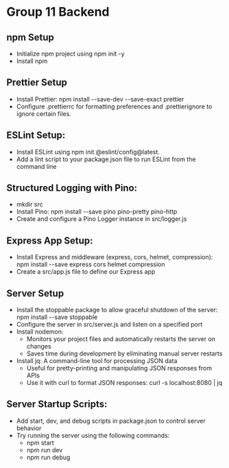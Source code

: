 # Group 11 Backend

## npm Setup

- Initialize npm project using npm init -y
- Install npm

## Prettier Setup

- Install Prettier: npm install --save-dev --save-exact prettier
- Configure .prettierrc for formatting preferences and .prettierignore to ignore certain files.

## ESLint Setup:

- Install ESLint using npm init @eslint/config@latest.
- Add a lint script to your package.json file to run ESLint from the command line

## Structured Logging with Pino:

- mkdir src
- Install Pino: npm install --save pino pino-pretty pino-http
- Create and configure a Pino Logger instance in src/logger.js

## Express App Setup:

- Install Express and middleware (express, cors, helmet, compression): npm install --save express cors helmet compression
- Create a src/app.js file to define our Express app

## Server Setup

- Install the stoppable package to allow graceful shutdown of the server: npm install --save stoppable
- Configure the server in src/server.js and listen on a specified port
- Install nodemon:
  - Monitors your project files and automatically restarts the server on changes
  - Saves time during development by eliminating manual server restarts
- Install jq: A command-line tool for processing JSON data
  - Useful for pretty-printing and manipulating JSON responses from APIs
  - Use it with curl to format JSON responses: curl -s localhost:8080 | jq

## Server Startup Scripts:

- Add start, dev, and debug scripts in package.json to control server behavior
- Try running the server using the following commands:
  - npm start
  - npm run dev
  - npm run debug
